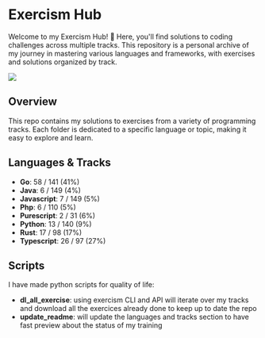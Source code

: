 # **Exercism Hub**

Welcome to my Exercism Hub! 🚀 Here, you'll find solutions to coding challenges across multiple tracks. This repository is a personal archive of my journey in mastering various languages and frameworks, with exercises and solutions organized by track.

![](https://media1.tenor.com/m/zk6OuE-RGngAAAAC/midoriya-izuku-anime-stud.gif)

## **Overview**

This repo contains my solutions to exercises from a variety of programming tracks. Each folder is dedicated to a specific language or topic, making it easy to explore and learn.

## **Languages & Tracks**

- **Go**: 58 / 141 (41%)
- **Java**: 6 / 149 (4%)
- **Javascript**: 7 / 149 (5%)
- **Php**: 6 / 110 (5%)
- **Purescript**: 2 / 31 (6%)
- **Python**: 13 / 140 (9%)
- **Rust**: 17 / 98 (17%)
- **Typescript**: 26 / 97 (27%)

## **Scripts**

I have made python scripts for quality of life:
- **dl_all_exercise**: using exercism CLI and API will iterate over my tracks and download all the exercices already done to keep up to date the repo
- **update_readme**: will update the languages and tracks section to have fast preview about the status of my training



